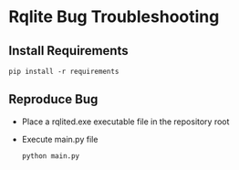 # Rqlite Bug Troubleshooting

## Install Requirements
``` pip install -r requirements ```

## Reproduce Bug
- Place a rqlited.exe executable file in the repository root

- Execute main.py file

    ``` python main.py ```
